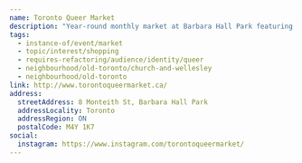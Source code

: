 ```yaml
---
name: Toronto Queer Market
description: "Year-round monthly market at Barbara Hall Park featuring LGBTQ2S+ vendors, artists, and community businesses."
tags:
  - instance-of/event/market
  - topic/interest/shopping
  - requires-refactoring/audience/identity/queer
  - neighbourhood/old-toronto/church-and-wellesley
  - neighbourhood/old-toronto
link: http://www.torontoqueermarket.ca/
address:
  streetAddress: 8 Monteith St, Barbara Hall Park
  addressLocality: Toronto
  addressRegion: ON
  postalCode: M4Y 1K7
social:
  instagram: https://www.instagram.com/torontoqueermarket/
---
```

